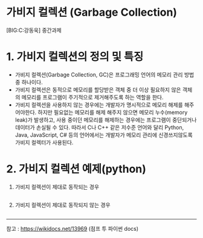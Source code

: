 # 가비지 컬렉션 (Garbage Collection)
[BIG:C:강동욱] 중간과제

# 1. 가비지 컬렉션의 정의 및 특징
- 가비지 컬렉션(Garbage Collection, GC)은 프로그래밍 언어의 메모리 관리 방법 중 하나이다.
- 가비지 컬렉션은 동적으로 메모리를 할당받은 객체 중 더 이상 필요하지 않은 객체의 메모리를 프로그램이 주기적으로 제거해주도록 하는 역할을 한다.  
- 가비지 컬렉션을 사용하지 않는 경우에는 개발자가 명시적으로 메모리 해제를 해주어야한다. 하지만 필요없는 메모리를 해제 해주지 않으면 메모리 누수(memory leak)가 발생하고, 사용 중이던 메모리를 해제하는 경우에는 프로그램이 중단되거나 데이터가 손실될 수 있다. 따라서 C나 C++ 같은 저수준 언어와 달리 Python, Java, JavaScript, C# 등의 언어에서는 개발자가 메모리 관리에 신경쓰지않도록 가비지 컬렉터가 사용된다.


# 2. 가비지 컬렉션 예제(python)
1. 가비지 컬렉션이 제대로 동작되는 경우
```python

```
   
2. 가비지 컬렉션이 제대로 동작되지 않는 경우
```python

```

***
참고 : https://wikidocs.net/13969 (점프 투 파이썬 docs)
